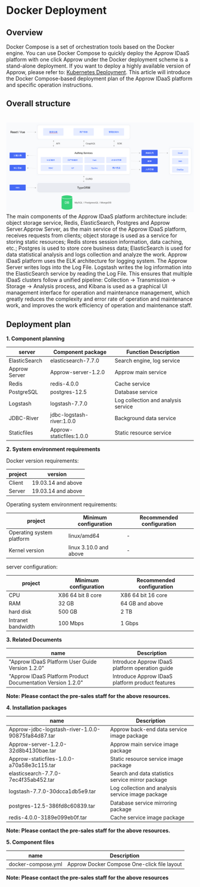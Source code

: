 # Docker Deployment

<LastUpdated/>


## Overview




Docker Compose is a set of orchestration tools based on the Docker engine. You can use Docker Compose to quickly deploy the Approw IDaaS platform with one click
Approw under the Docker deployment scheme is a stand-alone deployment. If you want to deploy a highly available version of Approw, please refer to: [Kubernetes Deployment](./kubernetes.md).
This article will introduce the Docker Compose-based deployment plan of the Approw IDaaS platform and specific operation instructions.

## Overall structure


<img src="./images/docker.png" style="margin-top: 20px;" class="md-img-padding" />
The main components of the Approw IDaaS platform architecture include: object storage service, Redis, ElasticSearch, Postgres and Approw Server.Approw Server, as the main service of the Approw IDaaS platform, receives requests from clients; object storage is used as a service for storing static resources; Redis stores session information, data caching, etc.; Postgres is used to store core business data; ElasticSearch is used for data statistical analysis and logs collection and analyze the work.
Approw IDaaS platform uses the ELK architecture for logging system. The Approw Server writes logs into the Log File. Logstash writes the log information into the ElasticSearch service by reading the Log File. This ensures that multiple IDaaS clusters follow a unified pipeline: Collection -> Transmission -> Storage -> Analysis process, and Kibana is used as a graphical UI management interface for operation and maintenance management, which greatly reduces the complexity and error rate of operation and maintenance work, and improves the work efficiency of operation and maintenance staff.

## Deployment plan

**1. Component planning**

| server | Component package | Function Description |
| --- | --- | --- |
| ElasticSearch | elasticsearch-7.7.0 | Search engine, log service |
| Approw Server | Approw-server-1.2.0 | Approw main service |
| Redis | redis-4.0.0 | Cache service |
| PostgreSQL | postgres-12.5 | Database service |
| Logstash | logstash-7.7.0 | Log collection and analysis service |
| JDBC-River | jdbc-logstash-river:1.0.0 | Background data service |
| Staticfiles | Approw-staticfiles:1.0.0 | Static resource service |

**2. System environment requirements**

Docker version requirements:

| project | version |
| --- | --- |
| Client | 19.03.14 and above |
| Server | 19.03.14 and above |

Operating system environment requirements:

| project | Minimum configuration | Recommended configuration |
| --- | --- | --- |
| Operating system platform | linux/amd64 | - |
| Kernel version | linux 3.10.0 and above | - |

server configuration:

| project | Minimum configuration | Recommended configuration |
| --- | --- | --- |
| CPU | X86 64 bit 8 core | X86 64 bit 16 core |
| RAM | 32 GB | 64 GB and above |
| hard disk | 500 GB | 2 TB |
| Intranet bandwidth | 100 Mbps | 1 Gbps |

**3. Related Documents**

| name | Description |
| --- | --- |
| &quot;Approw IDaaS Platform User Guide Version 1.2.0&quot; | Introduce Approw IDaaS platform operation guide |
| &quot;Approw IDaaS Platform Product Documentation Version 1.2.0&quot; | Introduce Approw IDaaS platform product features |

**Note: Please contact the pre-sales staff for the above resources.**

**4. Installation packages**

| name | Description |
| --- | --- |
| Approw-jdbc-logstash-river-1.0.0-90875fa84d87.tar | Approw back-end data service image package |
| Approw-server-1.2.0-32d8b4130bae.tar | Approw main service image package |
| Approw-staticfiles-1.0.0-a70a58e3c115.tar | Static resource service image package |
| elasticsearch-7.7.0-7ec4f35ab452.tar | Search and data statistics service mirror package |
| logstash-7.7.0-30dcca1db5e9.tar | Log collection and analysis service image package |
| postgres-12.5-386fd8c60839.tar | Database service mirroring package |
| redis-4.0.0-3189e099eb0f.tar | Cache service image package |

**Note: Please contact the pre-sales staff for the above resources.**

**5. Component files**

| name | Description |
| --- | --- |
| docker-compose.yml | Approw Docker Compose One-click file layout |

**Note: Please contact the pre-sales staff for the above resources**